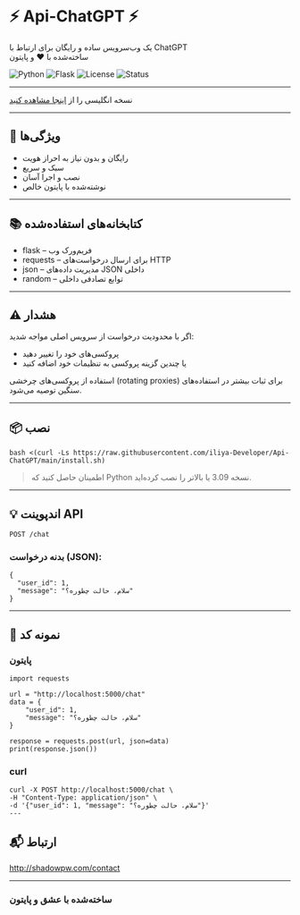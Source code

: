 # ⚡️ Api-ChatGPT ⚡️  
یک وب‌سرویس ساده و رایگان برای ارتباط با ChatGPT  
ساخته‌شده با ❤️ و پایتون

![Python](https://img.shields.io/badge/Python-3.10+-blue?logo=python)
![Flask](https://img.shields.io/badge/Flask-Web_Framework-lightgrey?logo=flask)
![License](https://img.shields.io/badge/Free-Yes-brightgreen?style=flat-square)
![Status](https://img.shields.io/badge/Status-Active-blue)

---

نسخه انگلیسی را از [اینجا مشاهده کنید](README.md)

---

## 🚀 ویژگی‌ها

- رایگان و بدون نیاز به احراز هویت  
- سبک و سریع  
- نصب و اجرا آسان  
- نوشته‌شده با پایتون خالص

---

## 📚 کتابخانه‌های استفاده‌شده

- flask – فریم‌ورک وب  
- requests – برای ارسال درخواست‌های HTTP  
- json – مدیریت داده‌های JSON داخلی  
- random – توابع تصادفی داخلی

---

## ⚠️ هشدار

اگر با محدودیت درخواست از سرویس اصلی مواجه شدید:

- پروکسی‌های خود را تغییر دهید  
- یا چندین گزینه پروکسی به تنظیمات خود اضافه کنید

استفاده از پروکسی‌های چرخشی (rotating proxies) برای ثبات بیشتر در استفاده‌های سنگین توصیه می‌شود.

---

## 📦 نصب
```
bash <(curl -Ls https://raw.githubusercontent.com/iliya-Developer/Api-ChatGPT/main/install.sh)
```
> اطمینان حاصل کنید که Python نسخه 3.09 یا بالاتر را نصب کرده‌اید.

---

## 💡 اندپوینت API
```
POST /chat
```
### بدنه درخواست (JSON):
```
{
  "user_id": 1,
  "message": "سلام، حالت چطوره؟"
}
```
---

## 🧪 نمونه کد

### پایتون
```
import requests

url = "http://localhost:5000/chat"
data = {
    "user_id": 1,
    "message": "سلام، حالت چطوره؟"
}

response = requests.post(url, json=data)
print(response.json())
```

### curl
```
curl -X POST http://localhost:5000/chat \
-H "Content-Type: application/json" \
-d '{"user_id": 1, "message": "سلام، حالت چطوره؟"}'
---
```
## 📬 ارتباط
http://shadowpw.com/contact


---

### ساخته‌شده با عشق و پایتون
